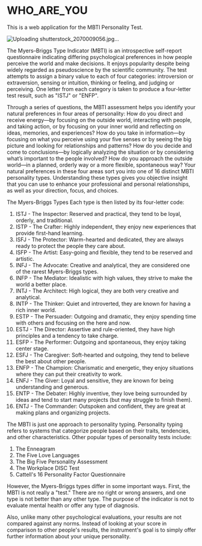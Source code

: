 # WHO_ARE_YOU
This is a web application for the MBTI Personality Test.

![Uploading shutterstock_2070009056.jpg…]()

The Myers–Briggs Type Indicator (MBTI) is an introspective self-report questionnaire indicating differing psychological preferences in how people perceive the world and make decisions. It enjoys popularity despite being widely regarded as pseudoscience by the scientific community. The test attempts to assign a binary value to each of four categories: introversion or extraversion, sensing or intuition, thinking or feeling, and judging or perceiving. One letter from each category is taken to produce a four-letter test result, such as "ISTJ" or "ENFP".

Through a series of questions, the MBTI assessment helps you identify your natural preferences in four areas of personality:
How do you direct and receive energy—by focusing on the outside world, interacting with people, and taking action, or by focusing on your inner world and reflecting on ideas, memories, and experiences?
How do you take in information—by focusing on what you perceive using your five senses or by seeing the big picture and looking for relationships and patterns? 
How do you decide and come to conclusions—by logically analyzing the situation or by considering what’s important to the people involved?
How do you approach the outside world—in a planned, orderly way or a more flexible, spontaneous way? 
Your natural preferences in these four areas sort you into one of 16 distinct MBTI personality types. Understanding these types gives you objective insight that you can use to enhance your professional and personal relationships, as well as your direction, focus, and choices. 

The Myers-Briggs Types
Each type is then listed by its four-letter code:

1. ISTJ - The Inspector: Reserved and practical, they tend to be loyal, orderly, and traditional.
2. ISTP - The Crafter: Highly independent, they enjoy new experiences that provide first-hand learning.
3. ISFJ - The Protector: Warm-hearted and dedicated, they are always ready to protect the people they care about.
4. ISFP - The Artist: Easy-going and flexible, they tend to be reserved and artistic.
5. INFJ - The Advocate: Creative and analytical, they are considered one of the rarest Myers-Briggs types.
6. INFP - The Mediator: Idealistic with high values, they strive to make the world a better place.
7. INTJ - The Architect: High logical, they are both very creative and analytical.
8. INTP - The Thinker: Quiet and introverted, they are known for having a rich inner world.
9. ESTP - The Persuader: Outgoing and dramatic, they enjoy spending time with others and focusing on the here and now.
10. ESTJ - The Director: Assertive and rule-oriented, they have high principles and a tendency to take charge.
11. ESFP - The Performer: Outgoing and spontaneous, they enjoy taking center stage.
12. ESFJ - The Caregiver: Soft-hearted and outgoing, they tend to believe the best about other people.
13. ENFP - The Champion: Charismatic and energetic, they enjoy situations where they can put their creativity to work. 
14. ENFJ - The Giver: Loyal and sensitive, they are known for being understanding and generous.
15. ENTP - The Debater: Highly inventive, they love being surrounded by ideas and tend to start many projects (but may struggle to finish them).
16. ENTJ - The Commander: Outspoken and confident, they are great at making plans and organizing projects.

The MBTI is just one approach to personality typing. Personality typing refers to systems that categorize people based on their traits, tendencies, and other characteristics. Other popular types of personality tests include:

1. The Enneagram
2. The Five Love Languages
3. The Big Five Personality Assessment
4. The Workplace DISC Test
5. Cattell's 16 Personality Factor Questionnaire

However, the Myers-Briggs types differ in some important ways. First, the MBTI is not really a "test." There are no right or wrong answers, and one type is not better than any other type. The purpose of the indicator is not to evaluate mental health or offer any type of diagnosis.

Also, unlike many other psychological evaluations, your results are not compared against any norms. Instead of looking at your score in comparison to other people's results, the instrument's goal is to simply offer further information about your unique personality.

